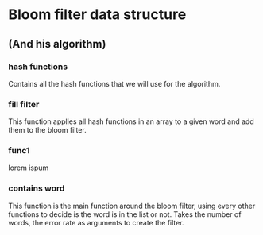 # Bloom filter data structure
## (And his algorithm)

### hash functions
Contains all the hash functions that we will use for the algorithm.

### fill filter
This function applies all hash functions in an array to a given word
and add them to the bloom filter.

### func1
lorem ispum

### contains word
This function is the main function around the bloom filter, using every other
functions to decide is the word is in the list or not.
Takes the number of words, the error rate as arguments to create the filter.
